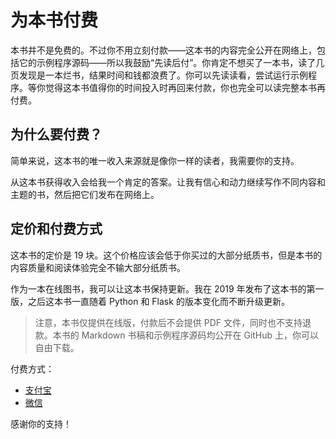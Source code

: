 # 为本书付费

本书并不是免费的。不过你不用立刻付款——这本书的内容完全公开在网络上，包括它的示例程序源码——所以我鼓励“先读后付”。你肯定不想买了一本书，读了几页发现是一本烂书，结果时间和钱都浪费了。你可以先读读看，尝试运行示例程序。等你觉得这本书值得你的时间投入时再回来付款，你也完全可以读完整本书再付费。

## 为什么要付费？

简单来说，这本书的唯一收入来源就是像你一样的读者，我需要你的支持。

从这本书获得收入会给我一个肯定的答案。让我有信心和动力继续写作不同内容和主题的书，然后把它们发布在网络上。

## 定价和付费方式

这本书的定价是 19 块。这个价格应该会低于你买过的大部分纸质书，但是本书的内容质量和阅读体验完全不输大部分纸质书。

作为一本在线图书，我可以让这本书保持更新。我在 2019 年发布了这本书的第一版，之后这本书一直随着 Python 和 Flask 的版本变化而不断升级更新。

> 注意，本书仅提供在线版，付款后不会提供 PDF 文件，同时也不支持退款。本书的 Markdown 书稿和示例程序源码均公开在 GitHub 上，你可以自由下载。

付费方式：

- [支付宝](alipay.md)
- [微信](wechat_pay.md)

感谢你的支持！

